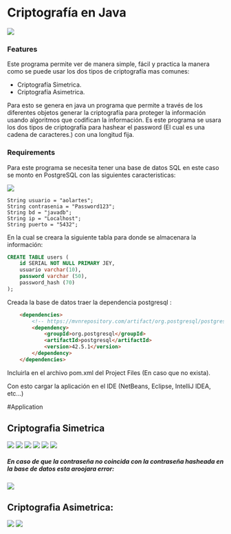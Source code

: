 # Criptografía en Java

![](https://atalayar.com/sites/default/files/styles/foto_/public/noticias/cryptography-scaled-e1593335036543.jpg)

### Features
Este programa permite ver de manera simple, fácil y practica la manera como se puede usar los dos tipos de criptografía mas comunes:
- Criptografía Simetrica.
- Criptografía Asimetrica.

Para esto se genera en java un programa que permite a través de los diferentes objetos generar la criptografía para proteger la información usando algoritmos que codifican la información.
Es este programa se usara los dos tipos de criptografía para hashear el password (El cual es una cadena de caracteres.) con una longitud fija.


### Requirements
Para este programa se necesita tener una base de datos SQL en este caso se monto en PostgreSQL con las siguientes caracteristicas:

![](https://i.ibb.co/kmzx2yg/BD.png)

    String usuario = "aolartes";
    String contrasenia = "Password123";
    String bd = "javadb";
    String ip = "Localhost";
    String puerto = "5432";

En la cual se creara la siguiente tabla para donde se almacenara la información:


```sql
CREATE TABLE users (
	id SERIAL NOT NULL PRIMARY JEY,
	usuario varchar(10),
	password varchar (50),
	password_hash (70)
);
```
Creada la base de datos traer la dependencia postgresql :

```html
    <dependencies>
        <!-- https://mvnrepository.com/artifact/org.postgresql/postgresql -->
        <dependency>
            <groupId>org.postgresql</groupId>
            <artifactId>postgresql</artifactId>
            <version>42.5.1</version>
        </dependency>
    </dependencies>
```
Incluirla en el archivo pom.xml del Project Files (En caso que no exista).


Con esto cargar la aplicación en el IDE (NetBeans, Eclipse, IntelliJ IDEA, etc...)

#Application
## Criptografia Simetrica
![](https://i.ibb.co/Q8sQphc/image.png)
![](https://i.ibb.co/FWqQzmR/image.png)
![](https://i.ibb.co/RQRdXrc/image.png)
![](https://i.ibb.co/9WLTN69/image.png)
![](https://i.ibb.co/2NMvJQ1/image.png)
![](https://i.ibb.co/2PtqGVW/image.png)


##### En caso de que la contraseña no coincida con la contraseña hasheada en la base de datos esta aroojara error:

![](https://i.ibb.co/GnLTBNv/image.png)


## Criptografia Asimetrica:
![](https://i.ibb.co/JBf0qrt/image.png)
![](https://i.ibb.co/d0HhmLy/image.png)
